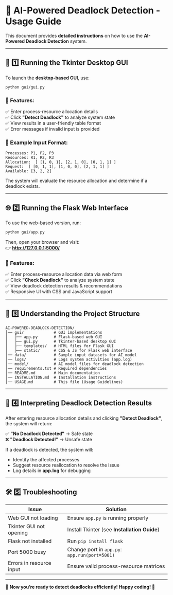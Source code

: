 # 📖 AI-Powered Deadlock Detection - Usage Guide  

This document provides **detailed instructions** on how to use the **AI-Powered Deadlock Detection** system.  

---

## 🎯 1️⃣ Running the Tkinter Desktop GUI  

To launch the **desktop-based GUI**, use:  

```bash
python gui/gui.py
```

### 📌 Features:
✅ Enter process-resource allocation details  
✅ Click **"Detect Deadlock"** to analyze system state  
✅ View results in a user-friendly table format  
✅ Error messages if invalid input is provided  

### 🔹 Example Input Format:  

```
Processes: P1, P2, P3  
Resources: R1, R2, R3  
Allocation:  [ [1, 0, 1], [2, 1, 0], [0, 1, 1] ]  
Request:  [ [0, 1, 1], [1, 0, 0], [2, 1, 1] ]  
Available: [3, 2, 2]  
```

The system will evaluate the resource allocation and determine if a deadlock exists.  

---

## 🌐 2️⃣ Running the Flask Web Interface  

To use the web-based version, run:  

```bash
python gui/app.py
```

Then, open your browser and visit:  
👉 **http://127.0.0.1:5000/**  

### 📌 Features:
✅ Enter process-resource allocation data via web form  
✅ Click **"Check Deadlock"** to analyze system state  
✅ View deadlock detection results & recommendations  
✅ Responsive UI with CSS and JavaScript support  

---

## 📂 3️⃣ Understanding the Project Structure  

```
AI-POWERED-DEADLOCK-DETECTION/
│── gui/             # GUI implementations  
│   ├── app.py       # Flask-based web GUI  
│   ├── gui.py       # Tkinter-based desktop GUI  
│   ├── templates/   # HTML files for Flask GUI  
│   ├── static/      # CSS & JS for Flask web interface  
│── data/            # Sample input datasets for AI model  
│── logs/            # Logs system activities (app.log)  
│── model/           # AI model files for deadlock detection  
│── requirements.txt # Required dependencies  
│── README.md        # Main documentation  
│── INSTALLATION.md  # Installation instructions  
│── USAGE.md         # This file (Usage Guidelines)  
```

---

## 📌 4️⃣ Interpreting Deadlock Detection Results  

After entering resource allocation details and clicking **"Detect Deadlock"**, the system will return:  

✅ **"No Deadlock Detected"** → Safe state  
❌ **"Deadlock Detected!"** → Unsafe state  

If a deadlock is detected, the system will:  
- Identify the affected processes  
- Suggest resource reallocation to resolve the issue  
- Log details in **app.log** for debugging  

---

## 🛠️ 5️⃣ Troubleshooting  

| Issue                      | Solution |
|----------------------------|----------|
| Web GUI not loading        | Ensure `app.py` is running properly |
| Tkinter GUI not opening    | Install Tkinter (see **Installation Guide**) |
| Flask not installed        | Run `pip install flask` |
| Port 5000 busy             | Change port in `app.py`: `app.run(port=5001)` |
| Errors in resource input   | Ensure valid process-resource matrices |

---

🚀 **Now you’re ready to detect deadlocks efficiently! Happy coding! 🎉**
